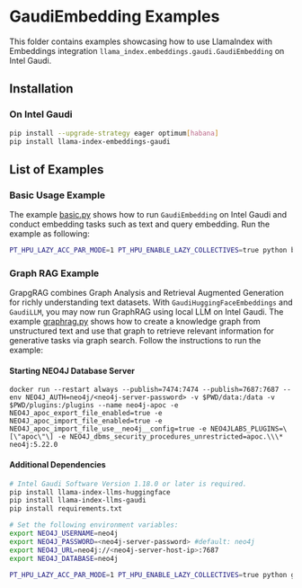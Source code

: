 # GaudiEmbedding Examples

This folder contains examples showcasing how to use LlamaIndex with Embeddings integration `llama_index.embeddings.gaudi.GaudiEmbedding` on Intel Gaudi.

## Installation

### On Intel Gaudi

```bash
pip install --upgrade-strategy eager optimum[habana]
pip install llama-index-embeddings-gaudi
```

## List of Examples

### Basic Usage Example

The example [basic.py](./basic.py) shows how to run `GaudiEmbedding` on Intel Gaudi and conduct embedding tasks such as text and query embedding. Run the example as following:

```bash
PT_HPU_LAZY_ACC_PAR_MODE=1 PT_HPU_ENABLE_LAZY_COLLECTIVES=true python basic.py
```

### Graph RAG Example

GrapgRAG combines Graph Analysis and Retrieval Augmented Generation for richly understanding text datasets. With `GaudiHuggingFaceEmbeddings` and `GaudiLLM`, you may now run GraphRAG using local LLM on Intel Gaudi. The example [graphrag.py](./graphrag.py) shows how to create a knowledge graph from unstructured text and use that graph to retrieve relevant information for generative tasks via graph search. Follow the instructions to run the example:

#### Starting NEO4J Database Server

```
docker run --restart always --publish=7474:7474 --publish=7687:7687 --env NEO4J_AUTH=neo4j/<neo4j-server-password> -v $PWD/data:/data -v $PWD/plugins:/plugins --name neo4j-apoc -e NEO4J_apoc_export_file_enabled=true -e NEO4J_apoc_import_file_enabled=true -e NEO4J_apoc_import_file_use__neo4j__config=true -e NEO4JLABS_PLUGINS=\[\"apoc\"\] -e NEO4J_dbms_security_procedures_unrestricted=apoc.\\\* neo4j:5.22.0
```

#### Additional Dependencies

```bash
# Intel Gaudi Software Version 1.18.0 or later is required.
pip install llama-index-llms-huggingface
pip install llama-index-llms-gaudi
pip install requirements.txt

# Set the following environment variables:
export NEO4J_USERNAME=neo4j
export NEO4J_PASSWORD=<neo4j-server-password> #default: neo4j
export NEO4J_URL=neo4j://<neo4j-server-host-ip>:7687
export NEO4J_DATABASE=neo4j

PT_HPU_LAZY_ACC_PAR_MODE=1 PT_HPU_ENABLE_LAZY_COLLECTIVES=true python graphrag.py
```
